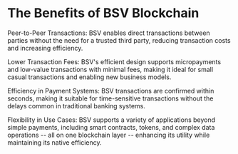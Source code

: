 # The Benefits of BSV Blockchain

Peer-to-Peer Transactions: BSV enables direct transactions between parties without the need for a trusted third party, reducing transaction costs and increasing efficiency​​​​.

Lower Transaction Fees: BSV's efficient design supports micropayments and low-value transactions with minimal fees, making it ideal for small casual transactions and enabling new business models​​.

Efficiency in Payment Systems: BSV transactions are confirmed within seconds, making it suitable for time-sensitive transactions without the delays common in traditional banking systems​​.

Flexibility in Use Cases: BSV supports a variety of applications beyond simple payments, including smart contracts, tokens, and complex data operations -- all on one blockchain layer -- enhancing its utility while maintaining its native efficiency.
